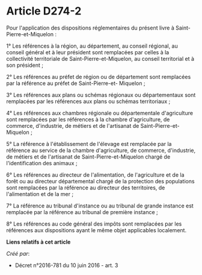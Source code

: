 # Article D274-2

Pour l'application des dispositions réglementaires du présent livre à Saint-Pierre-et-Miquelon :

1° Les références à la région, au département, au conseil régional, au conseil général et à leur président sont remplacées
par celles à la collectivité territoriale de Saint-Pierre-et-Miquelon, au conseil territorial et à son président ;

2° Les références au préfet de région ou de département sont remplacées par la référence au préfet de Saint-Pierre-et-
Miquelon ;

3° Les références aux plans ou schémas régionaux ou départementaux sont remplacées par les références aux plans ou schémas
territoriaux ;

4° Les références aux chambres régionale ou départementale d'agriculture sont remplacées par les références à la chambre
d'agriculture, de commerce, d'industrie, de métiers et de l'artisanat de Saint-Pierre-et-Miquelon ;

5° La référence à l'établissement de l'élevage est remplacée par la référence au service de la chambre d'agriculture, de
commerce, d'industrie, de métiers et de l'artisanat de Saint-Pierre-et-Miquelon chargé de l'identification des animaux ;

6° Les références au directeur de l'alimentation, de l'agriculture et de la forêt ou au directeur départemental chargé de la
protection des populations sont remplacées par la référence au directeur des territoires, de l'alimentation et de la mer ;

7° La référence au tribunal d'instance ou au tribunal de grande instance est remplacée par la référence au tribunal de
première instance ;

8° Les références au code général des impôts sont remplacées par les références aux dispositions ayant le même objet
applicables localement.

**Liens relatifs à cet article**

_Créé par_:

  - Décret n°2016-781 du 10 juin 2016 - art. 3
